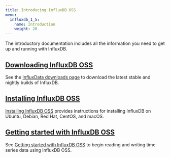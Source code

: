 ```yaml
---
title: Introducing InfluxDB OSS
menu:
  influxdb_1_5:
    name: Introduction
    weight: 20
---
```


The introductory documentation includes all the information you need to get up and running with InfluxDB.

## [Downloading InfluxDB OSS](https://influxdata.com/downloads/#influxdb)

See the [InfluxData downloads page](https://influxdata.com/downloads/#influxdb) to download the latest stable and nightly builds of InfluxDB.

## [Installing InfluxDB OSS](/influxdb/v1.5/introduction/installation/)

[Installing InfluxDB OSS](/influxdb/v1.5/introduction/installation/) provides instructions for installing InfluxDB on Ubuntu, Debian, Red Hat, CentOS, and macOS.

## [Getting started with InfluxDB OSS](/influxdb/v1.5/introduction/getting-started/)

See [Getting started with InfluxDB OSS](/influxdb/v1.5/introduction/getting-started/) to begin reading and writing time series data using InfluxDB OSS.
